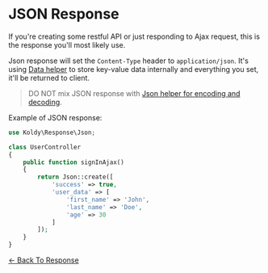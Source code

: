 # JSON Response

If you're creating some restful API or just responding to Ajax request, this is the response you'll most likely use.

Json response will set the `Content-Type` header to `application/json`. It's using [Data helper](../data.md) to store
key-value data internally and everything you set, it'll be returned to client.

> DO NOT mix JSON response with [Json helper for encoding and decoding](../json.md).

Example of JSON response:

```php
use Koldy\Response\Json;

class UserController
{
	public function signInAjax()
	{
		return Json::create([
			'success' => true,
			'user_data' => [
				'first_name' => 'John',
				'last_name' => 'Doe',
				'age' => 30
			]
		]);
	}
}
```


[&larr; Back To Response](../response.md#framework-response-classes)